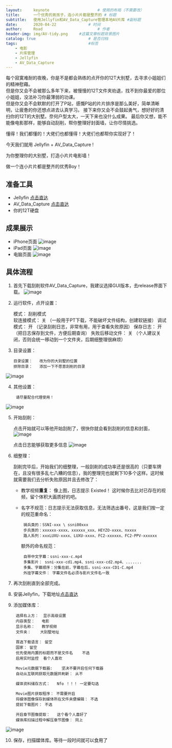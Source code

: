 ```yaml
---
layout:     keynote   				    # 使用的布局（不需要改）
title:      一个优秀的男孩子，连小片片都是整齐的 # 标题 
subtitle:   使用Jellyfin和AV_Data_Capture管理本地AV片库 #副标题
date:       2020-04-22 				# 时间
author:     Road 						# 作者
header-img: img/AV-tidy.png 	#这篇文章标题背景图片
catalog: true 						# 是否归档
tags:								#标签
    - 电影
    - 片库管理
    - Jellyfin
    - AV_Data_Capture
---
```


每个寂寞难耐的夜晚，你是不是都会熟练的点开你的12T大别墅，去寻求小姐姐们的精神慰藉。   
但是你又会不会被那么多年下来，被慢慢的12T文件夹劝退，找不到你最爱的那位小姐姐，没法补习你最薄弱的功课。   
但是你又会不会默默的打开了P站，感慨P站的片片排序是那么美好，简单清晰明，让疲惫的你还想点进去认真学习。
接下来你又会不会鼓起勇气，想好好的清扫你的12T的大别墅。奈何户型太大，一天下来也没什么成果。
最后你又想，能不能像电影那样，能够自动刮削，帮你整理好封面墙，让你尽情挑选。

懂得！我们都懂的！大佬们也都懂得！大佬们也都帮你实现好了！

今天我们就用 Jellyfin + AV\_Data\_Capture !

为你整理你的大别墅，打造小片片电影墙！

做一个连小片片都是整齐的优秀Boy！

## 准备工具

* Jellyfin       [点击直达](https://jellyfin.org/)   
* AV\_Data\_Capture   [点击直达](https://github.com/yoshiko2/AV_Data_Capture)
* 你的12T硬盘

## 成果展示

* iPhone页面
![image](https://cdn.jsdelivr.net/gh/Road-tech/Road-blog-Figure@2.0/AV-tidy/IMG_9611.PNG?raw=true) 
* iPad页面
![image](https://cdn.jsdelivr.net/gh/Road-tech/Road-blog-Figure@2.0/AV-tidy/IMG_0012.PNG?raw=true) 
* 电脑页面
![image](https://cdn.jsdelivr.net/gh/Road-tech/Road-blog-Figure@2.0/AV-tidy/1.27.26.png?raw=true) 

## 具体流程

1. 首先下载刮削软件AV\_Data\_Capture，我建议选择GUI版本，去release界面下载。
![image](https://cdn.jsdelivr.net/gh/Road-tech/Road-blog-Figure@2.0/AV-tidy/1.15.04.png?raw=true) 

2.   运行软件，点开设置：    

		模式：			刮削模式  		
		软连接模式：	   关  	（一般用于PT下载，不能破坏文件结构，创建软链接）
		调试模式：		开	（记录刮削日志，非常有用，用于查看失败原因）
		保存日志：		开	（把日志保存到文件，方便后期查询）
		失败后移动文件：  关	 （个人建议关闭，否则会统一移动到一个文件夹，后期细整理很麻烦）


3.  目录设置：

		目录设置：	改为你的大别墅的位置
		排除目录：	添加一下不愿意刮削的目录
![image](https://cdn.jsdelivr.net/gh/Road-tech/Road-blog-Figure@2.0/AV-tidy/1.18.35.png?raw=true) 
		
4. 其他设置：

		请尽量配合代理使用！
![image](https://cdn.jsdelivr.net/gh/Road-tech/Road-blog-Figure@2.0/AV-tidy/1.18.56.png?raw=true) 
		
5. 开始刮削：  

	点击开始就可以等他开始刮削了，很快你就会看到刮削的信息和封面，
![image](https://cdn.jsdelivr.net/gh/Road-tech/Road-blog-Figure@2.0/AV-tidy/1.21.09.jpg?raw=true) 
	
	点击日志能够获取更多信息
![image](https://cdn.jsdelivr.net/gh/Road-tech/Road-blog-Figure@2.0/AV-tidy/1.21.40.png?raw=true) 
	
6. 细整理：	
		
	刮削完毕后，开始我们的细整理，一般刮削的成功率还是很高的（只要车牌在，且没有很多乱七八糟的信息），我的整理完也就剩下10多个这样。这时候就需要我们去分析失败原因并且去修改了：
	
 	*  教学视频**重复**： 像上图，日志提示 Existed！ 这时候你去比对已存在的视频，留个体积大画质好的吧。
 	*  名字不规范：日志提示无法获取信息，无法筛选出番号，这是我们按一定的规范重命名：
 	
	 		骑兵类的：SSNI-xxx \ ssni00xxx
	 		步兵类的：xxxxxx-xxxx、xxxxxx_xxx、HEYZO-xxxx、nxxxx
	 		路人系列：xxxLUXU-xxxx、LUXU-xxxx、FC2-xxxxxx、FC2-PPV-xxxxxx		
	 	额外的命名规范：
	 		
	 		自带中文字幕：ssni-xxx-c.mp4
	 		多集影片： ssni-xxx-cd1.mp4、ssni-xxx-cd2.mp4、.......
	 		多集、字幕顺序：分集在前，字幕在后，ssni-xxx-CD1-C.mp4
	 		外挂字幕文件： 字幕文件名必须与影片文件名一致


7. 再次刮削直到全部完成。  

8. 安装Jellyfin，下载地址[点击直达](https://jellyfin.org/)

9. 添加媒体库：

		选择右上方：	显示高级设置
		内容类型：	电影
		显示名称：	教学视频
		文件夹：	大别墅地址
		
		首选下载语言：	留空
		国家：	留空
		优先使用内置的标题而不是文件名    不选
		启用实时监控	看个人喜欢
		
		Movie元数据下载器:	坚决不要开启任何下载器
		自动从互联网获取元数据并刷新：	从不
		
		媒体资料储存方式：	Nfo ！！！ 一定要勾选
 		
 		Movie图片获取程序： 不需要开启
		将媒体图像保存到媒体所在文件夹便编辑：	不选
		提前下载图片：	不选

		开启章节图像提取：	这个看个人喜好了
		媒体库扫描过程中解压章节图像：	同上
![image](https://cdn.jsdelivr.net/gh/Road-tech/Road-blog-Figure@2.0/AV-tidy/1111.png?raw=true) 
		
10. 保存，扫描媒体库。等待一段时间就可以食用了